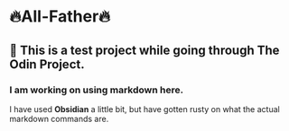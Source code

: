 # 🔥All-Father🔥
## 🗿 This is a test project while going through The Odin Project.

### I am working on using markdown here.

I have used **Obsidian** a little bit, but have gotten rusty on what the actual markdown commands are.

